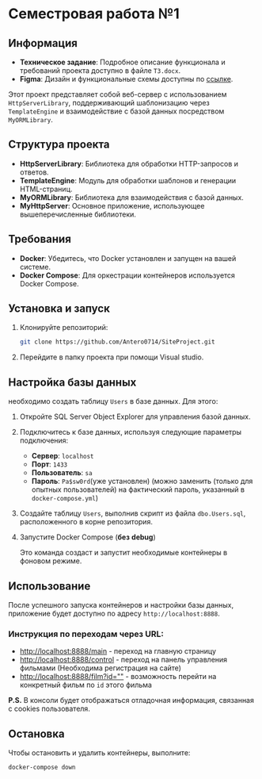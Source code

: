 # Семестровая работа №1

## Информация

- **Техническое задание**: Подробное описание функционала и требований проекта доступно в файле `ТЗ.docx`.
- **Figma**: Дизайн и функциональные схемы доступны по [ссылке](https://www.figma.com/design/27MFM5D4OFnPZgZbwPc4tK/Untitled?node-id=1-1413&t=ab9rq5pXGn4wGg5s-0/).

Этот проект представляет собой веб-сервер с использованием `HttpServerLibrary`, поддерживающий шаблонизацию через `TemplateEngine` и взаимодействие с базой данных посредством `MyORMLibrary`.

## Структура проекта

- **HttpServerLibrary**: Библиотека для обработки HTTP-запросов и ответов.
- **TemplateEngine**: Модуль для обработки шаблонов и генерации HTML-страниц.
- **MyORMLibrary**: Библиотека для взаимодействия с базой данных.
- **MyHttpServer**: Основное приложение, использующее вышеперечисленные библиотеки.

## Требования

- **Docker**: Убедитесь, что Docker установлен и запущен на вашей системе.
- **Docker Compose**: Для оркестрации контейнеров используется Docker Compose.

## Установка и запуск

1. Клонируйте репозиторий:

   ```bash
   git clone https://github.com/Antero0714/SiteProject.git
   ```

2. Перейдите в папку проекта при помощи Visual studio.


## Настройка базы данных

необходимо создать таблицу `Users` в базе данных. Для этого:

1. Откройте SQL Server Object Explorer для управления базой данных.

2. Подключитесь к базе данных, используя следующие параметры подключения:

   - **Сервер**: `localhost`
   - **Порт**: `1433`
   - **Пользователь**: `sa`
   - **Пароль**: `Pa$sw0rd`(уже установлен) (можно заменить (только для опытных пользователей) на фактический пароль, указанный в `docker-compose.yml`)

3. Создайте таблицу `Users`, выполнив скрипт из файла `dbo.Users.sql`, расположенного в корне репозитория.


3. Запустите Docker Compose (**без** **debug**)

   Это команда создаст и запустит необходимые контейнеры в фоновом режиме.

## Использование

После успешного запуска контейнеров и настройки базы данных, приложение будет доступно по адресу `http://localhost:8888`.

### Инструкция по переходам через URL:

- [http://localhost:8888/main](http://localhost:8888/main) - переход на главную страницу
- [http://localhost:8888/control](http://localhost:8888/control) - переход на панель управления фильмами (Необходима регистрация на сайте)
- [http://localhost:8888/film?id=""](http://localhost:8888/film?id="") - возможность перейти на конкретный фильм по `id` этого фильма

**P.S.** В консоли будет отображаться отладочная информация, связанная с cookies пользователя.

## Остановка

Чтобы остановить и удалить контейнеры, выполните:

```bash
docker-compose down
```
